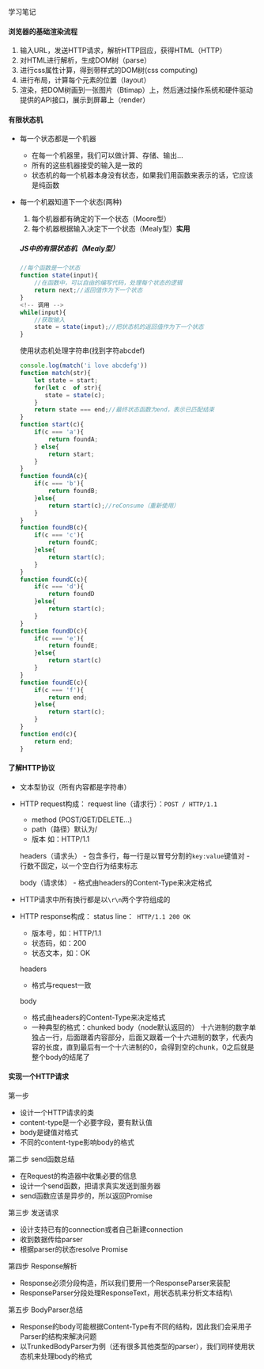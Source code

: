 学习笔记
#### 浏览器的基础渲染流程
1. 输入URL，发送HTTP请求，解析HTTP回应，获得HTML（HTTP）
2. 对HTML进行解析，生成DOM树（parse）
3. 进行css属性计算，得到带样式的DOM树(css computing)
4. 进行布局，计算每个元素的位置（layout）
5. 渲染，把DOM树画到一张图片（Btimap）上，然后通过操作系统和硬件驱动提供的API接口，展示到屏幕上（render）

#### 有限状态机
+ 每一个状态都是一个机器
    - 在每一个机器里，我们可以做计算、存储、输出...
    - 所有的这些机器接受的输入是一致的
    - 状态机的每一个机器本身没有状态，如果我们用函数来表示的话，它应该是纯函数
+ 每一个机器知道下一个状态(两种)
    1. 每个机器都有确定的下一个状态（Moore型）
    2. 每个机器根据输入决定下一个状态（Mealy型）**实用**

    ##### JS中的有限状态机（Mealy型）

    ```js
    //每个函数是一个状态
    function state(input){
        //在函数中，可以自由的编写代码，处理每个状态的逻辑
        return next;//返回值作为下一个状态
    }
    <!-- 调用 -->
    while(input){
        //获取输入
        state = state(input);//把状态机的返回值作为下一个状态
    }
    ```

    使用状态机处理字符串(找到字符abcdef)
    ```js
    console.log(match('i love abcdefg'))
    function match(str){
        let state = start;
        for(let c  of str){
           state = state(c);
        }
        return state === end;//最终状态函数为end，表示已匹配结束
    }
    function start(c){
        if(c === 'a'){
            return foundA;
        } else{
            return start;
        }
    }
    function foundA(c){
        if(c === 'b'){
            return foundB;
        }else{
            return start(c);//reConsume（重新使用）
        }
    }
    function foundB(c){
        if(c === 'c'){
            return foundC;
        }else{
            return start(c);
        }
    }
    function foundC(c){
        if(c === 'd'){
            return foundD
        }else{
            return start(c);
        }
    }
    function foundD(c){
        if(c === 'e'){
            return foundE;
        }else{
            return start(c)
        }
    }
    function foundE(c){
        if(c === 'f'){
            return end;
        }else{
            return start(c);
        }
    }
    function end(c){
        return end;
    }
    ```
#### 了解HTTP协议
+ 文本型协议（所有内容都是字符串）
+ HTTP request构成：
    request line（请求行）：`POST / HTTP/1.1`
    - method (POST/GET/DELETE...)
    - path（路径）默认为/
    - 版本 如：HTTP/1.1
    
    headers（请求头）
        - 包含多行，每一行是以冒号分割的`key:value`键值对 
        - 行数不固定，以一个空白行为结束标志

    body（请求体）
        - 格式由headers的Content-Type来决定格式
+ HTTP请求中所有换行都是以`\r\n`两个字符组成的
+ HTTP response构成：
    status line：` HTTP/1.1 200 OK`
    - 版本号，如：HTTP/1.1
    - 状态码，如：200
    - 状态文本，如：OK

    headers
    - 格式与request一致

    body
    - 格式由headers的Content-Type来决定格式
    - 一种典型的格式：chunked body（node默认返回的）
        十六进制的数字单独占一行，后面跟着内容部分，后面又跟着一个十六进制的数字，代表内容的长度，直到最后有一个十六进制的0，会得到空的chunk，0之后就是整个body的结尾了

#### 实现一个HTTP请求
第一步
+ 设计一个HTTP请求的类
+ content-type是一个必要字段，要有默认值
+ body是键值对格式
+ 不同的content-type影响body的格式

第二步 send函数总结
+ 在Request的构造器中收集必要的信息
+ 设计一个send函数，把请求真实发送到服务器
+ send函数应该是异步的，所以返回Promise

第三步 发送请求
+ 设计支持已有的connection或者自己新建connection
+ 收到数据传给parser
+ 根据parser的状态resolve Promise

第四步 Response解析
+ Response必须分段构造，所以我们要用一个ResponseParser来装配
+ ResponseParser分段处理ResponseText，用状态机来分析文本结构\

第五步 BodyParser总结
+ Response的body可能根据Content-Type有不同的结构，因此我们会采用子Parser的结构来解决问题
+ 以TrunkedBodyParser为例（还有很多其他类型的parser），我们同样使用状态机来处理body的格式
